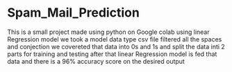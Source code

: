 # Spam_Mail_Prediction
This is a small project made using python on Google colab using linear Regression model 
we took a model data type csv file filtered all the spaces and conjection 
we covereted that data into 0s and 1s and split the data inti 2 parts for training and testing
after that linear Regression model is fed that data and there is a 96% accuracy score on the desired output
